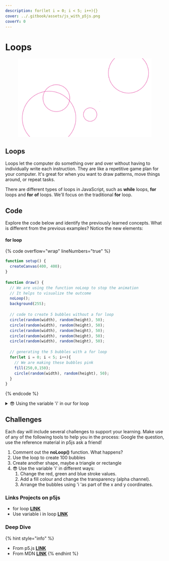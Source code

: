 ```yaml
---
description: for(let i = 0; i < 5; i++){}
cover: ../.gitbook/assets/js_with_p5js.png
coverY: 0
---
```


# Loops

<figure><img src="../.gitbook/assets/Screen Shot 2023-08-03 at 11.16.21 AM.png" alt=""><figcaption></figcaption></figure>

## Loops

Loops let the computer do something over and over without having to individually write each instruction.  They are like a repetitive game plan for your computer.  It's great for when you want to draw patterns, move things around, or repeat tasks.

There are different types of loops in JavaScript, such as **while** loops, **for** loops and **for** **of** loops.  We'll focus on the traditional **for** loop.

## Code

Explore the code below and identify the previously learned concepts.  What is different from the previous examples?  Notice the new elements:

#### for loop

{% code overflow="wrap" lineNumbers="true" %}
```javascript
function setup() {
  createCanvas(400, 400);  
}

function draw() {
  // We are using the function noLoop to stop the animation
  // It helps to visualize the outcome
  noLoop();
  background(255);
  
  // code to create 5 bubbles without a for loop
  circle(random(width), random(height), 50);
  circle(random(width), random(height), 50);
  circle(random(width), random(height), 50);
  circle(random(width), random(height), 50);
  circle(random(width), random(height), 50);
  
  // generating the 5 bubbles with a for loop
  for(let i = 0; i < 5; i++){
    // We are making these bubbles pink
    fill(250,0,150);
    circle(random(width), random(height), 50);
  }
}
```
{% endcode %}

<details>

<summary><span data-gb-custom-inline data-tag="emoji" data-code="1f60e">😎</span> Using the variable 'i' in our for loop</summary>

When we write a for loop, we have access to the variable we are creating, in our case the variable **'i'**.  This variable can be named anything we want, and it can be used within the for loop as illustrated below.&#x20;

{% code overflow="wrap" %}
```javascript
function setup() {
  createCanvas(400, 400);  
}

function draw() {
  noLoop();
  background(255);
  // Do not display the inside of the bubble to better visualize all the bubbles
  noFill();
  
  // generating the 5 bubbles with a for loop
  for(let i = 0; i < 5; i++){
    // We have access to the value in the variable 'i' each round
    //, In this case, we are using the variable 'i' to change the size of the bubble
    stroke(250,0,150);
    circle(random(width), random(height), 50 * i);
  }
}
```
{% endcode %}

</details>

## Challenges

Each day will include several challenges to support your learning.  Make use of any of the following tools to help you in the process: Google the question, use the reference material in p5js ask a friend!

1. Comment out the **noLoop()** function. What happens?
2. Use the loop to create 100 bubbles
3. Create another shape, maybe a triangle or rectangle
4. :sunglasses: Use the variable 'i' in different ways:
   1. Change the red, green and blue stroke values.
   2. Add a fill colour and change the transparency (alpha channel).
   3. Arrange the bubbles using 'i 'as part of the x and y coordinates.

### Links Projects on p5js&#x20;

* for loop [**LINK**](https://editor.p5js.org/Garcila/sketches/Ih8cEDwGi)
* Use variable i in loop [**LINK**](https://editor.p5js.org/Garcila/sketches/zo44W5c7f)

### Deep Dive

{% hint style="info" %}
* From p5.js [**LINK**](https://p5js.org/reference/#/p5/for)
* From MDN [**LINK**](https://developer.mozilla.org/en-US/docs/Web/JavaScript/Reference/Statements/for)
{% endhint %}
